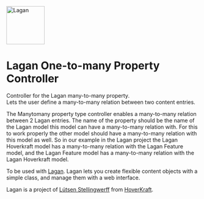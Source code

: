 [<img src="https://cdn.rawgit.com/lutsen/lagan/master/lagan-logo.svg" width="100" alt="Lagan">](https://github.com/lutsen/lagan)

Lagan One-to-many Property Controller
=====================================

Controller for the Lagan many-to-many property.  
Lets the user define a many-to-many relation between two content entries.

The Manytomany property type controller enables a many-to-many relation between 2 Lagan entries. The name of the property should be the name of the Lagan model this model can have a many-to-many relation with. For this to work properly the other model should have a many-to-many relation with this model as well. So in our example in the Lagan project the Lagan Hoverkraft model has a many-to-many relation with the Lagan Feature model, and the Lagan Feature model has a many-to-many relation with the Lagan Hoverkraft model.

To be used with [Lagan](https://github.com/lutsen/lagan). Lagan lets you create flexible content objects with a simple class, and manage them with a web interface.

Lagan is a project of [Lútsen Stellingwerff](http://lutsen.land/) from [HoverKraft](http://www.hoverkraft.nl/).